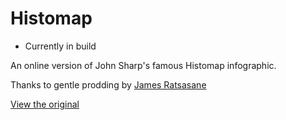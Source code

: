 # Histomap

- Currently in build

An online version of John Sharp's famous Histomap infographic.

Thanks to gentle prodding by [James Ratsasane](https://www.linkedin.com/feed/update/urn:li:activity:6488006680654282752?commentUrn=urn%3Ali%3Acomment%3A%28activity%3A6488006680654282752%2C6491462432358309888%29&replyUrn=urn%3Ali%3Acomment%3A%28activity%3A6488006680654282752%2C6491562909926330368%29)

[View the original](https://i.imgur.com/qNbCQ7r.jpg)